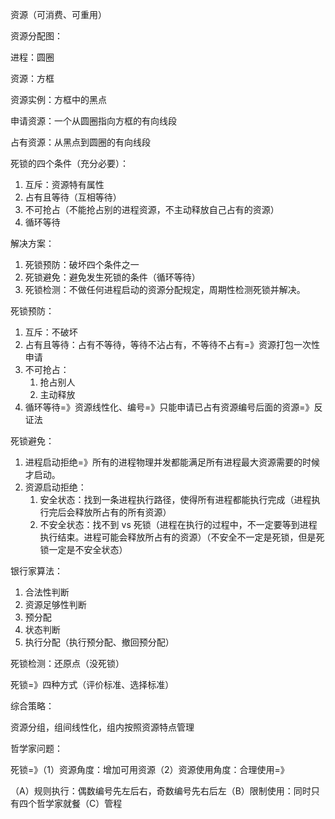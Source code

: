 资源（可消费、可重用）

资源分配图：

进程：圆圈

资源：方框

资源实例：方框中的黑点

申请资源：一个从圆圈指向方框的有向线段

占有资源：从黑点到圆圈的有向线段

死锁的四个条件（充分必要）：

1. 互斥：资源特有属性
2. 占有且等待（互相等待）
3. 不可抢占（不能抢占别的进程资源，不主动释放自己占有的资源）
4. 循环等待

解决方案：

1. 死锁预防：破坏四个条件之一
2. 死锁避免：避免发生死锁的条件（循环等待）
3. 死锁检测：不做任何进程启动的资源分配规定，周期性检测死锁并解决。

死锁预防：

1. 互斥：不破坏
2. 占有且等待：占有不等待，等待不沾占有，不等待不占有=》资源打包一次性申请
3. 不可抢占：
   1. 抢占别人
   2. 主动释放
4. 循环等待=》资源线性化、编号=》只能申请已占有资源编号后面的资源=》反证法

死锁避免：

1. 进程启动拒绝=》所有的进程物理并发都能满足所有进程最大资源需要的时候才启动。
2. 资源启动拒绝：
   1. 安全状态：找到一条进程执行路径，使得所有进程都能执行完成（进程执行完后会释放所占有的所有资源）
   2. 不安全状态：找不到 vs 死锁（进程在执行的过程中，不一定要等到进程执行结束。进程可能会释放所占有的资源）（不安全不一定是死锁，但是死锁一定是不安全状态）

银行家算法：

1. 合法性判断
2. 资源足够性判断
3. 预分配
4. 状态判断
5. 执行分配（执行预分配、撤回预分配）

死锁检测：还原点（没死锁）

死锁=》四种方式（评价标准、选择标准）

综合策略：

资源分组，组间线性化，组内按照资源特点管理

哲学家问题：

死锁=》（1）资源角度：增加可用资源（2）资源使用角度：合理使用=》

​	（A）规则执行：偶数编号先左后右，奇数编号先右后左（B）限制使用：同时只有四个哲学家就餐（C）管程

